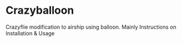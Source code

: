 # Crazyballoon
Crazyflie modification to airship using balloon. Mainly Instructions on Installation &amp; Usage
